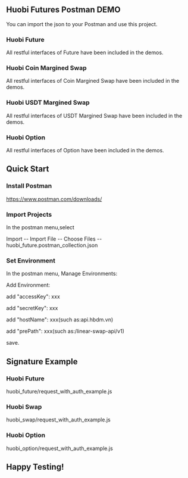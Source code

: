 ## Huobi Futures Postman DEMO

You can import the json to your Postman and use this project.

### Huobi Future

All restful interfaces of Future have been included in the demos.

### Huobi Coin Margined Swap

All restful interfaces of Coin Margined Swap have been included in the demos.

### Huobi USDT Margined Swap

All restful interfaces of USDT Margined Swap have been included in the demos.

### Huobi Option

All restful interfaces of Option have been included in the demos.

## Quick Start

### Install Postman

https://www.postman.com/downloads/

### Import Projects

In the postman menu,select 

Import -- Import File -- Choose Files -- huobi_future.postman_collection.json

### Set Environment

In the postman menu, Manage Environments:

Add Environment:

add "accessKey": xxx

add "secretKey": xxx

add "hostName": xxx(such as:api.hbdm.vn)

add "prePath": xxx(such as:/linear-swap-api/v1)

save.

## Signature Example

### Huobi Future

huobi_future/request_with_auth_example.js

### Huobi Swap

huobi_swap/request_with_auth_example.js

### Huobi Option

huobi_option/request_with_auth_example.js

## Happy Testing!




